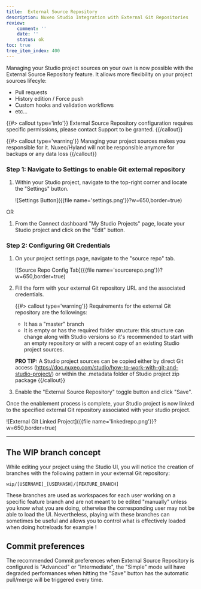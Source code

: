 ```yaml
---
title:  External Source Repository
description: Nuxeo Studio Integration with External Git Repositories
review:
    comment: ''
    date: ''
    status: ok
toc: true
tree_item_index: 400
---
```



Managing your Studio project sources on your own is now possible with the External Source Repository feature. It allows more flexibility on your project sources lifecyle:
* Pull requests
* History edition / Force push
* Custom hooks and validation workflows
* etc...

{{#> callout type='info'}}
External Source Repository configuration requires specific permissions, please contact Support to be granted.
{{/callout}}

{{#> callout type='warning'}}
Managing your project sources makes you responsible for it. Nuxeo/Hyland will not be responsible anymore for backups or any data loss
{{/callout}}


### Step 1: Navigate to Settings to enable Git external repository

1. Within your Studio project, navigate to the top-right corner and locate the "Settings" button.

    ![Settings Button]({{file name='settings.png'}}?w=650,border=true)

OR
1. From the Connect dashboard "My Studio Projects" page, locate your Studio project and click on the "Edit" button.

### Step 2: Configuring Git Credentials

1. On your project settings page, navigate to the "source repo" tab.

    ![Source Repo Config Tab]({{file name='sourcerepo.png'}}?w=650,border=true)

2. Fill the form with your external Git repository URL and the associated credentials.

    {{#> callout type='warning'}}
    Requirements for the external Git repository are the followings:
    - It has a "master" branch
    - It is empty or has the required folder structure: this structure can change along with Studio versions so it's recommended to start with an empty repository or with a recent copy of an existing Studio project sources.

    **PRO TIP:** A Studio project sources can be copied either by direct Git access (https://doc.nuxeo.com/studio/how-to-work-with-git-and-studio-project/) or within the .metadata folder of Studio project zip package
    {{/callout}}

3. Enable the "External Source Repository" toggle button and click "Save".

Once the enablement process is complete, your Studio project is now linked to the specified external Git repository associated with your studio project.

![External Git Linked Project]({{file name='linkedrepo.png'}}?w=650,border=true)

---
## The WIP branch concept
While editing your project using the Studio UI, you will notice the creation of branches with the following pattern in your external Git repository:

`wip/[USERNAME]_[USERHASH]/[FEATURE_BRANCH]`

These branches are used as workspaces for each user working on a specific feature branch and are not meant to be edited "manually" unless you know what you are doing, otherwise the corresponding user may not be able to load the UI.
Nevertheless, playing with these branches can sometimes be useful and allows you to control what is effectively loaded when doing hotreloads for example !

## Commit preferences
The recommended Commit preferences when External Source Repository is configured is "Advanced" or "Intermediate", the "Simple" mode will have degraded performances when hitting the "Save" button has the automatic pull/merge will be triggered every time.
